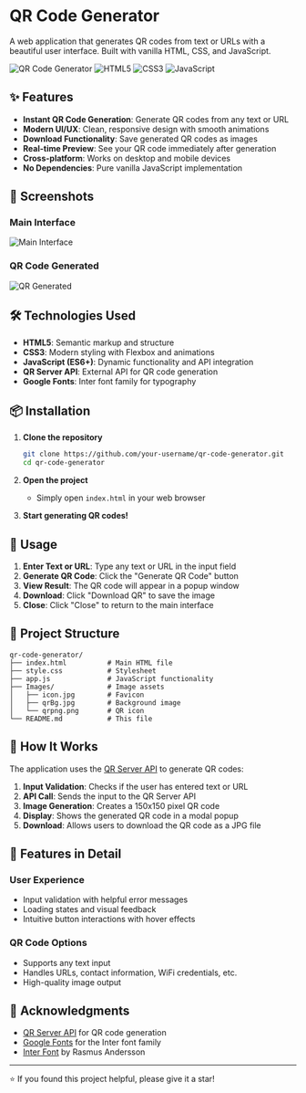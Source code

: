 # QR Code Generator

A web application that generates QR codes from text or URLs with a beautiful user interface. Built with vanilla HTML, CSS, and JavaScript.

![QR Code Generator](https://img.shields.io/badge/QR%20Code-Generator-blue)
![HTML5](https://img.shields.io/badge/HTML5-E34F26?style=flat&logo=html5&logoColor=white)
![CSS3](https://img.shields.io/badge/CSS3-1572B6?style=flat&logo=css3&logoColor=white)
![JavaScript](https://img.shields.io/badge/JavaScript-F7DF1E?style=flat&logo=javascript&logoColor=black)

## ✨ Features

- **Instant QR Code Generation**: Generate QR codes from any text or URL
- **Modern UI/UX**: Clean, responsive design with smooth animations
- **Download Functionality**: Save generated QR codes as images
- **Real-time Preview**: See your QR code immediately after generation
- **Cross-platform**: Works on desktop and mobile devices
- **No Dependencies**: Pure vanilla JavaScript implementation

## 📸 Screenshots

### Main Interface
![Main Interface](screenshots/main-interface.png)

### QR Code Generated
![QR Generated](screenshots/qr-generated.png)

## 🛠️ Technologies Used

- **HTML5**: Semantic markup and structure
- **CSS3**: Modern styling with Flexbox and animations
- **JavaScript (ES6+)**: Dynamic functionality and API integration
- **QR Server API**: External API for QR code generation
- **Google Fonts**: Inter font family for typography

## 📦 Installation

1. **Clone the repository**
   ```bash
   git clone https://github.com/your-username/qr-code-generator.git
   cd qr-code-generator
   ```

2. **Open the project**
   - Simply open `index.html` in your web browser

3. **Start generating QR codes!**

## 🎯 Usage

1. **Enter Text or URL**: Type any text or URL in the input field
2. **Generate QR Code**: Click the "Generate QR Code" button
3. **View Result**: The QR code will appear in a popup window
4. **Download**: Click "Download QR" to save the image
5. **Close**: Click "Close" to return to the main interface

## 📁 Project Structure

```
qr-code-generator/
├── index.html          # Main HTML file
├── style.css           # Stylesheet
├── app.js              # JavaScript functionality
├── Images/             # Image assets
│   ├── icon.jpg        # Favicon
│   ├── qrBg.jpg        # Background image
│   └── qrpng.png       # QR icon
└── README.md           # This file
```

## 🔧 How It Works

The application uses the [QR Server API](https://api.qrserver.com/) to generate QR codes:

1. **Input Validation**: Checks if the user has entered text or URL
2. **API Call**: Sends the input to the QR Server API
3. **Image Generation**: Creates a 150x150 pixel QR code
4. **Display**: Shows the generated QR code in a modal popup
5. **Download**: Allows users to download the QR code as a JPG file

## 🎨 Features in Detail

### User Experience
- Input validation with helpful error messages
- Loading states and visual feedback
- Intuitive button interactions with hover effects

### QR Code Options
- Supports any text input
- Handles URLs, contact information, WiFi credentials, etc.
- High-quality image output

## 🙏 Acknowledgments

- [QR Server API](https://api.qrserver.com/) for QR code generation
- [Google Fonts](https://fonts.google.com/) for the Inter font family
- [Inter Font](https://rsms.me/inter/) by Rasmus Andersson

---

⭐ If you found this project helpful, please give it a star! 
